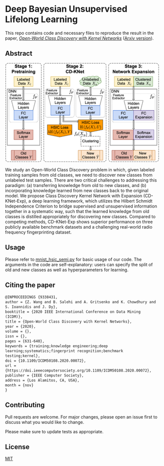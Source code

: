 
# Deep Bayesian Unsupervised Lifelong Learning

This repo contains code and necessary files to reproduce the result in the paper, [*Open-World Class Discovery with Kernel Networks*](https://www.computer.org/csdl/proceedings-article/icdm/2020/831600a631/1r54HgwR0sw) ([Arxiv version](https://arxiv.org/pdf/2012.06957.pdf)).


## Abstract
![overview](./model_overview.png)

We study an Open-World Class Discovery problem in which, given labeled training samples from old classes, we need to discover new classes from unlabeled test samples. There are two critical challenges to addressing this paradigm: (a) transferring knowledge from old to new classes, and (b) incorporating knowledge learned from new classes back to the original model. We propose Class Discovery Kernel Network with Expansion (CD-KNet-Exp), a deep learning framework, which utilizes the Hilbert Schmidt Independence Criterion to bridge supervised and unsupervised information together in a systematic way, such that the learned knowledge from old classes is distilled appropriately for discovering new classes. Compared to competing methods, CD-KNet-Exp shows superior performance on three publicly available benchmark datasets and a challenging real-world radio frequency fingerprinting dataset.


## Usage

Please refer to [mnist_hsic_semi.py](./mnist_hsic_semi.py) for basic usage of our code. The arguments in the code are self-explanatory: users can specify the split of old and new classes as well as hyperparameters for learning.

## Citing the paper
```
@INPROCEEDINGS {9338431,
author = {Z. Wang and B. Salehi and A. Gritsenko and K. Chowdhury and S. Ioannidis and J. Dy},
booktitle = {2020 IEEE International Conference on Data Mining (ICDM)},
title = {Open-World Class Discovery with Kernel Networks},
year = {2020},
volume = {},
issn = {},
pages = {631-640},
keywords = {training;knowledge engineering;deep learning;systematics;fingerprint recognition;benchmark testing;kernel},
doi = {10.1109/ICDM50108.2020.00072},
url = {https://doi.ieeecomputersociety.org/10.1109/ICDM50108.2020.00072},
publisher = {IEEE Computer Society},
address = {Los Alamitos, CA, USA},
month = {nov}
}

```


## Contributing
Pull requests are welcome. For major changes, please open an issue first to discuss what you would like to change.

Please make sure to update tests as appropriate.

## License
[MIT](https://choosealicense.com/licenses/mit/)

